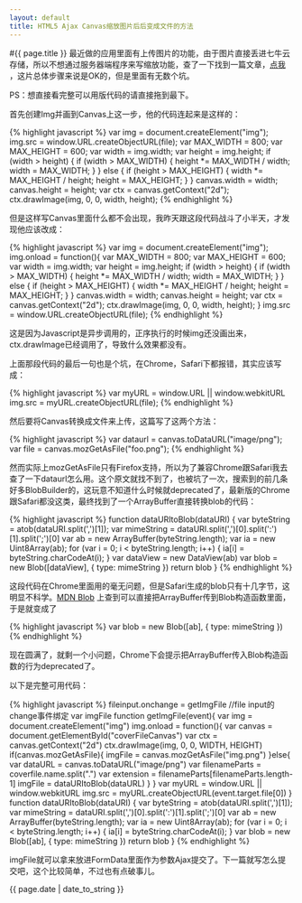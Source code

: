 ```yaml
---
layout: default
title: HTML5 Ajax Canvas缩放图片后后变成文件的方法
---
```

#{{ page.title }}
最近做的应用里面有上传图片的功能，由于图片直接丢进七牛云存储，所以不想通过服务器端程序来写缩放功能，查了一下找到一篇文章，[点我](http://hacks.mozilla.org/2011/01/how-to-develop-a-html5-image-uploader/) ，这片总体步骤来说是OK的，但是里面有无数个坑。

PS：想直接看完整可以用版代码的请直接拖到最下。

首先创建Img并画到Canvas上这一步，他的代码连起来是这样的：

{% highlight javascript %}
var img = document.createElement("img");
img.src = window.URL.createObjectURL(file);
var MAX_WIDTH = 800;
var MAX_HEIGHT = 600;
var width = img.width;
var height = img.height;
if (width > height) {
  if (width > MAX_WIDTH) {
    height *= MAX_WIDTH / width;
    width = MAX_WIDTH;
  }
} else {
  if (height > MAX_HEIGHT) {
    width *= MAX_HEIGHT / height;
    height = MAX_HEIGHT;
  }
}
canvas.width = width;
canvas.height = height;
var ctx = canvas.getContext("2d");
ctx.drawImage(img, 0, 0, width, height);
{% endhighlight %}

但是这样写Canvas里面什么都不会出现，我昨天跟这段代码战斗了小半天，才发现他应该改成：

{% highlight javascript %}
var img = document.createElement("img");
img.onload = function(){
	var MAX_WIDTH = 800;
	var MAX_HEIGHT = 600;
	var width = img.width;
	var height = img.height;
	if (width > height) {
  		if (width > MAX_WIDTH) {
    		height *= MAX_WIDTH / width;
    		width = MAX_WIDTH;
    	}
	} else {
  		if (height > MAX_HEIGHT) {
    		width *= MAX_HEIGHT / height;
    		height = MAX_HEIGHT;
    	}
	}
	canvas.width = width;
	canvas.height = height;
	var ctx = canvas.getContext("2d");
	ctx.drawImage(img, 0, 0, width, height);
}
img.src = window.URL.createObjectURL(file);
{% endhighlight %}

这是因为Javascript是异步调用的，正序执行的时候img还没画出来，ctx.drawImage已经调用了，导致什么效果都没有。

上面那段代码的最后一句也是个坑，在Chrome，Safari下都报错，其实应该写成：

{% highlight javascript %}
var myURL = window.URL || window.webkitURL
img.src = myURL.createObjectURL(file);
{% endhighlight %}

然后要将Canvas转换成文件来上传，这篇写了这两个方法：

{% highlight javascript %}
var dataurl = canvas.toDataURL("image/png");
var file = canvas.mozGetAsFile("foo.png");
{% endhighlight %}

然而实际上mozGetAsFile只有Firefox支持，所以为了兼容Chrome跟Safari我去查了一下dataurl怎么用。这个原文就找不到了，也被坑了一次，搜索到的前几条好多BlobBuilder的，这玩意不知道什么时候就deprecated了，最新版的Chrome跟Safari都没这类，最终找到了一个ArrayBuffer直接转换blob的代码：

{% highlight javascript %}
function dataURItoBlob(dataURI) {
    var byteString = atob(dataURI.split(',')[1]);
    var mimeString = dataURI.split(',')[0].split(':')[1].split(';')[0]
    var ab = new ArrayBuffer(byteString.length);
    var ia = new Uint8Array(ab);
    for (var i = 0; i < byteString.length; i++) {
        ia[i] = byteString.charCodeAt(i);
    }
    var dataView = new DataView(ab)
    var blob = new Blob([dataView], { type: mimeString })
    return blob
}
{% endhighlight %}

这段代码在Chrome里面用的毫无问题，但是Safari生成的blob只有十几字节，这明显不科学。[MDN Blob](https://developer.mozilla.org/en-US/docs/Web/API/Blob?redirectlocale=en-US&redirectslug=DOM%2FBlob) 上查到可以直接把ArrayBuffer传到Blob构造函数里面，于是就变成了

{% highlight javascript %}
var blob = new Blob([ab], { type: mimeString })
{% endhighlight %}

现在圆满了，就剩一个小问题，Chrome下会提示把ArrayBuffer传入Blob构造函数的行为deprecated了。

以下是完整可用代码：

{% highlight javascript %}
fileinput.onchange = getImgFile //file input的change事件绑定
var imgFile 
function getImgFile(event){
    var img = document.createElement("img")
    img.onload = function(){
        var canvas = document.getElementById("coverFileCanvas")
        var ctx = canvas.getContext("2d")
        ctx.drawImage(img, 0, 0, WIDTH, HEIGHT)
        if(canvas.mozGetAsFile){
            imgFile = canvas.mozGetAsFile("img.png")
        }else{
            var dataURL = canvas.toDataURL("image/png")
            var filenameParts = coverfile.name.split(".")
            var extension = filenameParts[filenameParts.length-1]
            imgFile = dataURItoBlob(dataURL)
        }
    }
    var myURL = window.URL || window.webkitURL
    img.src = myURL.createObjectURL(event.target.file[0])
}
function dataURItoBlob(dataURI) {
    var byteString = atob(dataURI.split(',')[1]);
    var mimeString = dataURI.split(',')[0].split(':')[1].split(';')[0]
    var ab = new ArrayBuffer(byteString.length);
    var ia = new Uint8Array(ab);
    for (var i = 0; i < byteString.length; i++) {
        ia[i] = byteString.charCodeAt(i);
    }
    var blob = new Blob([ab], { type: mimeString })
    return blob
}
{% endhighlight %}

imgFile就可以拿来放进FormData里面作为参数Ajax提交了。下一篇就写怎么提交吧，这个比较简单，不过也有点破事儿。


<p>{{ page.date | date_to_string }}</p>